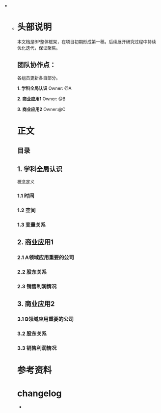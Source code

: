 - - # 头部说明
    本文档是BP整体框架，在项目初期形成第一稿，后续展开研究过程中持续优化迭代，保证聚焦。

    ## 团队协作点：
    各组员更新各自部分。

    **1. 学科全局认识** Owner: @A

    **2. 商业应用1**  Owner: @B 

    **3. 商业应用2** Owner:@C 

    # 正文

    ## 目录

    ## 1. 学科全局认识

    概念定义

    ### 1.1 时间

    

    ### 1.2 空间

    

    ### 1.3 变量关系

    

    ## 2. 商业应用1

    ### 2.1 A领域应用重要的公司

    ### 2.2 股东关系

    ### 2.3 销售利润情况

    ## 3. 商业应用2

    ### 3.1 B领域应用重要的公司

    ### 3.2 股东关系

    ### 3.3 销售利润情况

    

    # 参考资料

    # changelog
    - 